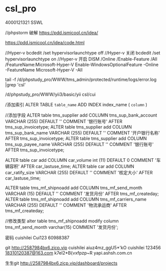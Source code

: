 # csl_pro
4000121321 SSWL

//phpstorm 破解
https://pdd.ismicool.cn/idea/

https://pdd.ismicool.cn/idea/code.html

//Hyper-v
bcdedit /set hypervisorlaunchtype off    //Hyper-v 关闭
bcdedit /set hypervisorlaunchtype on    //Hyper-v 开启
DISM /Online /Enable-Feature /All /FeatureName:Microsoft-Hyper-V
Enable-WindowsOptionalFeature -Online -FeatureName Microsoft-Hyper-V -All


tail -f /d/phpstudy_pro/WWW/tms_admin/protected/runtime/logs/error.log |grep 'csl'

/d/phpstudy_pro/WWW/yii3/basic/yii csl/cui 


/添加索引
ALTER  TABLE  `table_name`  ADD  INDEX index_name (  `column`  )

//添加字段
ALTER table tms_supplier add COLUMN tms_sup_bank_account VARCHAR (255) DEFAULT '' COMMENT '银行账号' AFTER tms_sup_invoicetype;
ALTER table tms_supplier add COLUMN tms_sup_bank_name VARCHAR (255) DEFAULT '' COMMENT '开户银行名称' AFTER tms_sup_invoicetype;
ALTER table tms_supplier add COLUMN tms_sup_payee_name VARCHAR (255) DEFAULT '' COMMENT '银行账号' AFTER tms_sup_invoicetype;


ALTER table car add COLUMN car_volume int (11) DEFAULT 0 COMMENT '车辆容积' AFTER car_lastuse_time;
ALTER table car add COLUMN car_ratify_size VARCHAR (255) DEFAULT '' COMMENT '核定大小' AFTER car_lastuse_time;


ALTER table tms_mf_shipnoadd add COLUMN tms_mf_send_month VARCHAR (15) DEFAULT '' COMMENT '发货月份' AFTER tms_mf_createday;
ALTER table tms_mf_shipnoadd add COLUMN tms_mf_carriers_name VARCHAR (255) DEFAULT '' COMMENT '物流承运商' AFTER tms_mf_createday;

//修改类型
 alter table tms_mf_shipnoadd modify column tms_mf_send_month varchar(15) COMMENT '发货月份';

密码 
 cuishilei Cui123
 60988387

 git  http://2587984bx6.zicp.vip
cuishilei   aiuz4mz_ggU5*'kO
cuishilei   123456
18310120387@163.com    k7el2*B{vxfpzp~R  yapi.ashsh.com.cn

生生git
http://2587984bx6.zicp.vip/dashboard/projects


